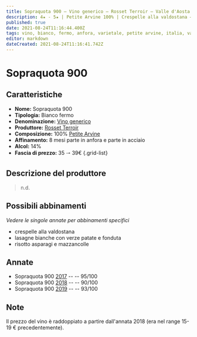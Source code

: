 ```yaml
---
title: Sopraquota 900 – Vino generico – Rosset Terroir – Valle d'Aosta (IT) – 35 🠒 39€
description: 4★ - 5★ | Petite Arvine 100% | Crespelle alla valdostana – Lasagne bianche con verze patate e fonduta – Risotto asparagi e mazzancolle
published: true
date: 2021-08-24T11:16:44.400Z
tags: vino, bianco, fermo, anfora, varietale, petite arvine, italia, valle d'aosta, crespelle alla valdostana, lasagne bianche con verze patate e fonduta, risotto asparagi e mazzancolle, 35 🠒 39€, 5 stelle
editor: markdown
dateCreated: 2021-08-24T11:16:41.742Z
---
```


# Sopraquota 900

## Caratteristiche
- **Nome:** Sopraquota 900
- **Tipologia:** Bianco fermo
- **Denominazione:** [Vino generico](/denominazioni/Italia/Vino-Generico) 
- **Produttore:** [Rosset Terroir](/produttori/Italia/Valle-d-Aosta/Rosset-Terroir) 
- **Composizione:** 100% [Petite Arvine](/vitigni/Italia/bacca-bianca/petite-arvine) 
- **Affinamento:** 8 mesi parte in anfora e parte in acciaio
- **Alcol:** 14%
- **Fascia di prezzo:** 35 🠒 39€
{.grid-list}

## Descrizione del produttore

> n.d.


## Possibili abbinamenti
*Vedere le singole annate per abbinamenti specifici*

- crespelle alla valdostana
- lasagne bianche con verze patate e fonduta
- risotto asparagi e mazzancolle

## Annate
- Sopraquota 900 [2017](vini/Italia/Valle-d-Aosta/Rosset-Terroir/Sopraquota-900/2017) -- <span class="star-5"></span> -- 95/100
- Sopraquota 900 [2018](vini/Italia/Valle-d-Aosta/Rosset-Terroir/Sopraquota-900/2018) -- <span class="star-4"></span> -- 90/100
- Sopraquota 900 [2019](vini/Italia/Valle-d-Aosta/Rosset-Terroir/Sopraquota-900/2019) -- <span class="star-5"></span> -- 93/100

## Note
Il prezzo del vino è raddoppiato a partire dall'annata 2018 (era nel range 15-19 € precedentemente).